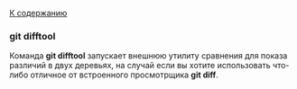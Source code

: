 [К содержанию](./readme.md)

### git difftool

Команда __git difftool__ запускает внешнюю утилиту сравнения для показа различий в двух деревьях, на случай если вы хотите использовать что-либо отличное от встроенного просмотрщика __git diff__.
